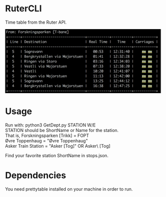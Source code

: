 # RuterCLI
Time table from the Ruter API.  

![Ruter CLI](https://github.com/HaakonBakker/RuterCLI/blob/master/images/previewImage.png?raw=true "Ruter CLI")

# Usage
Run with: python3 GetDept.py STATION W/E  
STATION should be ShortName or Name for the station.  
That is, Forskningsparken [Trikk] = FOPT  
Øvre Toppenhaug = "Øvre Toppenhaug"  
Asker Train Station = "Asker [Tog]" OR Asker\ [Tog]  

Find your favorite station ShortName in stops.json.  

# Dependencies
You need prettytable installed on your machine in order to run.  
